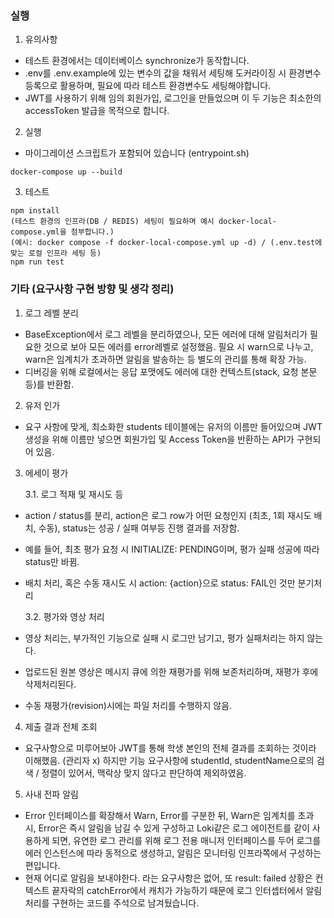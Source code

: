 ### 실행

1. 유의사항

- 테스트 환경에서는 데이터베이스 synchronize가 동작합니다.
- .env를 .env.example에 있는 변수의 값을 채워서 세팅해 도커라이징 시 환경변수 등록으로 활용하며, 필요에 따라 테스트 환경변수도 세팅해야합니다.
- JWT를 사용하기 위해 임의 회원가입, 로그인을 만들었으며 이 두 기능은 최소한의 accessToken 발급을 목적으로 합니다.

2. 실행

- 마이그레이션 스크립트가 포함되어 있습니다 (entrypoint.sh)

```
docker-compose up --build
```

3. 테스트

```
npm install
(테스트 환경의 인프라(DB / REDIS) 세팅이 필요하며 예시 docker-local-compose.yml을 첨부합니다.)
(예시: docker compose -f docker-local-compose.yml up -d) / (.env.test에 맞는 로컬 인프라 세팅 등)
npm run test
```

### 기타 (요구사항 구현 방향 및 생각 정리)

1. 로그 레벨 분리

- BaseException에서 로그 레벨을 분리하였으나, 모든 에러에 대해 알림처리가 필요한 것으로 보아 모든 에러를 error레벨로 설정했음. 필요 시 warn으로 나누고, warn은 임계치가 초과하면 알림을 발송하는 등 별도의 관리를 통해 확장 가능.
- 디버깅을 위해 로컬에서는 응답 포맷에도 에러에 대한 컨텍스트(stack, 요청 본문 등)를 반환함.

2. 유저 인가

- 요구 사항에 맞게, 최소화한 students 테이블에는 유저의 이름만 들어있으며 JWT 생성을 위해 이름만 넣으면 회원가입 및 Access Token을 반환하는 API가 구현되어 있음.

3. 에세이 평가

   3.1. 로그 적재 및 재시도 등

- action / status를 분리, action은 로그 row가 어떤 요청인지 (최초, 1회 재시도 배치, 수동), status는 성공 / 실패 여부등 진행 결과를 저장함.
- 예를 들어, 최초 평가 요청 시 INITIALIZE: PENDING이며, 평가 실패 성공에 따라 status만 바뀜.
- 배치 처리, 혹은 수동 재시도 시 action: {action}으로 status: FAIL인 것만 분기처리

  3.2. 평가와 영상 처리

- 영상 처리는, 부가적인 기능으로 실패 시 로그만 남기고, 평가 실패처리는 하지 않는다.
- 업로드된 원본 영상은 메시지 큐에 의한 재평가를 위해 보존처리하며, 재평가 후에 삭제처리된다.
- 수동 재평가(revision)시에는 파일 처리를 수행하지 않음.

4. 제출 결과 전체 조회

- 요구사항으로 미루어보아 JWT를 통해 학생 본인의 전체 결과를 조회하는 것이라 이해했음. (관리자 x)
  하지만 기능 요구사항에 studentId, studentName으로의 검색 / 정렬이 있어서, 맥락상 맞지 않다고 판단하여 제외하였음.

5. 사내 전파 알림

- Error 인터페이스를 확장해서 Warn, Error를 구분한 뒤, Warn은 임계치를 초과 시, Error은 즉시 알림을 남길 수 있게 구성하고
  Loki같은 로그 에이전트를 같이 사용하게 되면, 유연한 로그 관리를 위해 로그 전용 매니저 인터페이스를 두어 로그를 에러 인스턴스에 따라 동적으로 생성하고, 알림은 모니터링 인프라쪽에서 구성하는 편입니다.
- 현재 어디로 알림을 보내야한다. 라는 요구사항은 없어, 또 result: failed 상황은 컨텍스트 끝자락의 catchError에서 캐치가 가능하기 때문에 로그 인터셉터에서 알림처리를 구현하는 코드를 주석으로 남겨뒀습니다.
